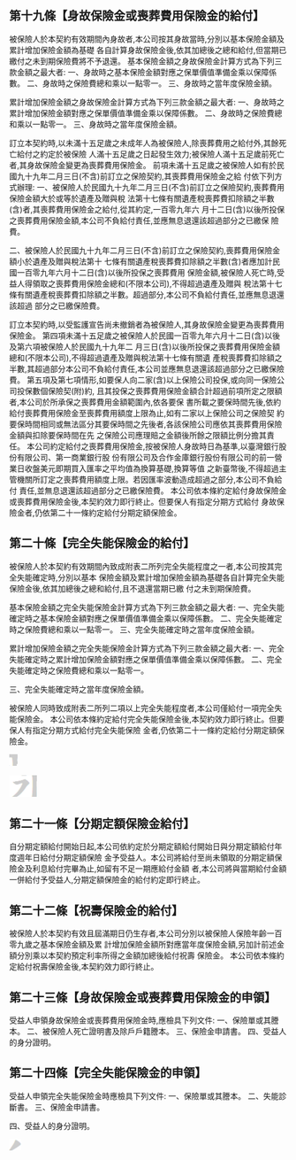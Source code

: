 
## 第十九條【身故保險金或喪葬費用保險金的給付】

被保險人於本契約有效期間內身故者,本公司按其身故當時,分別以基本保險金額及累計增加保險金額為基礎 各自計算身故保險金後,依其加總後之總和給付,但當期已繳付之未到期保險費將不予退還。 基本保險金額之身故保險金計算方式為下列三款金額之最大者:
一、身故時之基本保險金額對應之保單價值準備金乘以保障係數。 二、身故時之保險費總和乘以一點零一。 三、身故時之當年度保險金額。

累計增加保險金額之身故保險金計算方式為下列三款金額之最大者:
一、身故時之累計增加保險金額對應之保單價值準備金乘以保障係數。 二、身故時之保險費總和乘以一點零一。 三、身故時之當年度保險金額。

訂立本契約時,以未滿十五足歲之未成年人為被保險人,除喪葬費用之給付外,其餘死亡給付之約定於被保險 人滿十五足歲之日起發生效力;被保險人滿十五足歲前死亡者,其身故保險金變更為喪葬費用保險金。 前項未滿十五足歲之被保險人如有於民國九十九年二月三日(不含)前訂立之保險契約,其喪葬費用保險金之給 付依下列方式辦理: 一、被保險人於民國九十九年二月三日(不含)前訂立之保險契約,喪葬費用保險金額大於或等於遺產及贈與稅 法第十七條有關遺產稅喪葬費扣除額之半數(含)者,其喪葬費用保險金之給付,從其約定,一百零九年六 月十二日(含)以後所投保之喪葬費用保險金額,本公司不負給付責任,並應無息退還該超過部分之已繳保 險費。

二、被保險人於民國九十九年二月三日(不含)前訂立之保險契約,喪葬費用保險金額小於遺產及贈與稅法第十 七條有關遺產稅喪葬費扣除額之半數(含)者應加計民國一百零九年六月十二日(含)以後所投保之喪葬費用 保險金額,被保險人死亡時,受益人得領取之喪葬費用保險金總和(不限本公司),不得超過遺產及贈與 稅法第十七條有關遺產稅喪葬費扣除額之半數。超過部分,本公司不負給付責任,並應無息退還該超過 部分之已繳保險費。

訂立本契約時,以受監護宣告尚未撤銷者為被保險人,其身故保險金變更為喪葬費用保險金。 第四項未滿十五足歲之被保險人於民國一百零九年六月十二日(含)以後及第六項被保險人於民國九十九年二 月三日(含)以後所投保之喪葬費用保險金額總和(不限本公司),不得超過遺產及贈與稅法第十七條有關遺 產稅喪葬費扣除額之半數,其超過部分本公司不負給付責任,本公司並應無息退還該超過部分之已繳保險費。 第五項及第七項情形,如要保人向二家(含)以上保險公司投保,或向同一保險公司投保數個保險契(附)約, 且其投保之喪葬費用保險金額合計超過前項所定之限額者,本公司於所承保之喪葬費用金額範圍內,依各要保 書所載之要保時間先後,依約給付喪葬費用保險金至喪葬費用額度上限為止,如有二家以上保險公司之保險契 約要保時間相同或無法區分其要保時間之先後者,各該保險公司應依其喪葬費用保險金額與扣除要保時間在先 之保險公司應理賠之金額後所餘之限額比例分擔其責任。 本公司約定給付之喪葬費用保險金,按被保險人身故時日為基準,以臺灣銀行股份有限公司、第一商業銀行股 份有限公司及合作金庫銀行股份有限公司的前一營業日收盤美元即期買入匯率之平均值為換算基礎,換算等值 之新臺幣後,不得超過主管機關所訂定之喪葬費用額度上限。若因匯率波動造成超過之部分,本公司不負給付 責任,並無息退還該超過部分之已繳保險費。 本公司依本條約定給付身故保險金或喪葬費用保險金後,本契約效力即行終止。但要保人有指定分期方式給付 身故保險金者,仍依第二十一條約定給付分期定額保險金。

## 第二十條【完全失能保險金的給付】

被保險人於本契約有效期間內致成附表二所列完全失能程度之一者,本公司按其完全失能確定時,分別以基本 保險金額及累計增加保險金額為基礎各自計算完全失能保險金後,依其加總後之總和給付,且不退還當期已繳 付之未到期保險費。

基本保險金額之完全失能保險金計算方式為下列三款金額之最大者:
一、完全失能確定時之基本保險金額對應之保單價值準備金乘以保障係數。 二、完全失能確定時之保險費總和乘以一點零一。 三、完全失能確定時之當年度保險金額。

累計增加保險金額之完全失能保險金計算方式為下列三款金額之最大者:
一、完全失能確定時之累計增加保險金額對應之保單價值準備金乘以保障係數。 二、完全失能確定時之保險費總和乘以一點零一。

三、完全失能確定時之當年度保險金額。

被保險人同時致成附表二所列二項以上完全失能程度者,本公司僅給付一項完全失能保險金。 本公司依本條約定給付完全失能保險金後,本契約效力即行終止。但要保人有指定分期方式給付完全失能保險 金者,仍依第二十一條約定給付分期定額保險金。

![1_image_0.png](1_image_0.png)

![1_image_1.png](1_image_1.png)

## 第二十一條【分期定額保險金給付】

自分期定額給付開始日起,本公司依約定於分期定額給付開始日與分期定額給付年度週年日給付分期定額保險 金予受益人。本公司將給付至尚未領取的分期定額保險金及利息給付完畢為止,如留有不足一期應給付金額 者,本公司將與當期給付金額一併給付予受益人,分期定額保險金的給付約定即行終止。

## 第二十二條【祝壽保險金的給付】

被保險人於本契約有效且屆滿期日仍生存者,本公司分別以被保險人保險年齡一百零九歲之基本保險金額及累 計增加保險金額所對應當年度保險金額,另加計前述金額分別乘以本契約預定利率所得之金額加總後給付祝壽 保險金。 本公司依本條約定給付祝壽保險金後,本契約效力即行終止。

## 第二十三條【身故保險金或喪葬費用保險金的申領】

受益人申領身故保險金或喪葬費用保險金時,應檢具下列文件: 一、保險單或其謄本。 二、被保險人死亡證明書及除戶戶籍謄本。 三、保險金申請書。 四、受益人的身分證明。

## 第二十四條【完全失能保險金的申領】

受益人申領完全失能保險金時應檢具下列文件: 一、保險單或其謄本。 二、失能診斷書。 三、保險金申請書。

四、受益人的身分證明。

![1_image_2.png](1_image_2.png)

